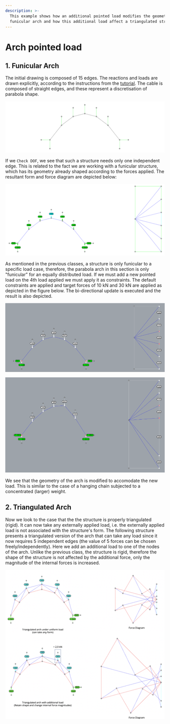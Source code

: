 ```yaml
---
description: >-
  This example shows how an additional pointed load modifies the geometry of a
  funicular arch and how this additional load affect a triangulated structure.
---
```


# Arch pointed load

## 1. Funicular Arch&#x20;

The initial drawing is composed of  15 edges. The reactions and loads are drawn explicitly, according to the instructions from the [tutorial](../quick-start/tutorial.md). The cable is composed of straight edges, and these represent a discretisation of parabola shape.&#x20;

![](<../.gitbook/assets/image (68).png>)

If we `Check DOF`, we see that such a structure needs only one independent edge. This is related to the fact we are working with a funicular structure, which has its geometry already shaped according to the forces applied. The resultant form and force diagram are depicted below:&#x20;

![](<../.gitbook/assets/image (20).png>)

As mentioned in the previous classes, a structure is only funicular to a specific load case, therefore, the parabola arch in this section is only "funicular" for an equally distributed load. If we must add a new pointed load on the 4th load applied we must apply it as constraints. The default constraints are applied and target forces of 10 kN and 30 kN are applied as depicted in the figure below. The bi-directional update is executed and the result is also depicted.&#x20;

![](<../.gitbook/assets/image (69).png>)

![](<../.gitbook/assets/image (73).png>)

We see that the geometry of the arch is modified to accomodate the new load. This is similar to the case of a hanging chain subjected to a concentrated (larger) weight.

## 2. Triangulated Arch&#x20;

Now we look to the case that the the structure is properly triangulated (rigid). It can now take any externally applied load, i.e. the externally applied load is not associated with the structure's form. The following structure presents a triangulated version of the arch that can take any load since it now requires 5 independent edges (the value of 5 forces can be chosen freely/independently). Here we add an additional load to one of the nodes of the arch. Unlike the previous class, the structure is rigid, therefore the shape of the structure is not affected by the additional force, only the magnitude of the internal forces is increased.

![](<../.gitbook/assets/image (183).png>)
